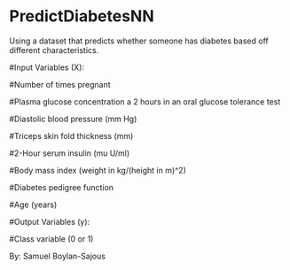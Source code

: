 # PredictDiabetesNN
Using a dataset that predicts whether someone has diabetes based off different characteristics.



#Input Variables (X):

#Number of times pregnant

#Plasma glucose concentration a 2 hours in an oral glucose tolerance test

#Diastolic blood pressure (mm Hg)

#Triceps skin fold thickness (mm)

#2-Hour serum insulin (mu U/ml)

#Body mass index (weight in kg/(height in m)^2)

#Diabetes pedigree function

#Age (years)

#Output Variables (y):

#Class variable (0 or 1)

By: Samuel Boylan-Sajous
